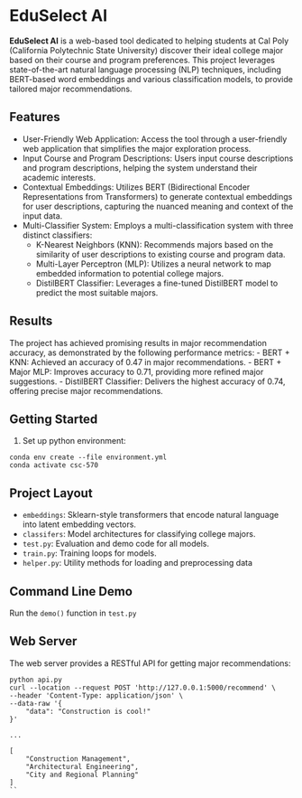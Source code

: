 # EduSelect AI

**EduSelect AI** is a web-based tool dedicated to helping students at Cal Poly (California Polytechnic State University) discover their ideal college major based on their course and program preferences. This project leverages state-of-the-art natural language processing (NLP) techniques, including BERT-based word embeddings and various classification models, to provide tailored major recommendations.

## Features

- User-Friendly Web Application: Access the tool through a user-friendly web application that simplifies the major exploration process.
- Input Course and Program Descriptions: Users input course descriptions and program descriptions, helping the system understand their academic interests.
- Contextual Embeddings: Utilizes BERT (Bidirectional Encoder Representations from Transformers) to generate contextual embeddings for user descriptions, capturing the nuanced meaning and context of the input data.
- Multi-Classifier System: Employs a multi-classification system with three distinct classifiers:
    - K-Nearest Neighbors (KNN): Recommends majors based on the similarity of user descriptions to existing course and program data.
    - Multi-Layer Perceptron (MLP): Utilizes a neural network to map embedded information to potential college majors.
    - DistilBERT Classifier: Leverages a fine-tuned DistilBERT model to predict the most suitable majors.

## Results

The project has achieved promising results in major recommendation accuracy, as demonstrated by the following performance metrics:
    - BERT + KNN: Achieved an accuracy of 0.47 in major recommendations.
    - BERT + Major MLP: Improves accuracy to 0.71, providing more refined major suggestions.
    - DistilBERT Classifier: Delivers the highest accuracy of 0.74, offering precise major recommendations.

## Getting Started

1. Set up python environment:

```
conda env create --file environment.yml
conda activate csc-570
```

## Project Layout

- `embeddings`: Sklearn-style transformers that encode natural language into latent embedding vectors.
- `classifers`: Model architectures for classifying college majors.
- `test.py`: Evaluation and demo code for all models.
- `train.py`: Training loops for models.
- `helper.py`: Utility methods for loading and preprocessing data

## Command Line Demo

Run the `demo()` function in `test.py`

## Web Server

The web server provides a RESTful API for getting major recommendations:

```
python api.py
curl --location --request POST 'http://127.0.0.1:5000/recommend' \
--header 'Content-Type: application/json' \
--data-raw '{
    "data": "Construction is cool!"
}'

...

[
    "Construction Management",
    "Architectural Engineering",
    "City and Regional Planning"
]
``
```
